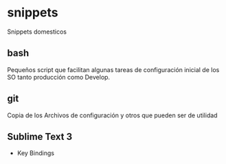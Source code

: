 # snippets
Snippets domesticos

## bash
Pequeños script que facilitan algunas tareas de configuración inicial de los SO tanto producción como Develop.

## git
Copia de los Archivos de configuración y otros que pueden ser de utilidad

## Sublime Text 3
- Key Bindings